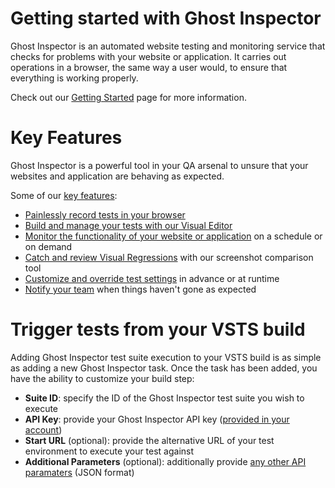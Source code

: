# Getting started with Ghost Inspector
Ghost Inspector is an automated website testing and monitoring service that checks for problems with your website or application. It carries out operations in a browser, the same way a user would, to ensure that everything is working properly.

Check out our [Getting Started](https://ghostinspector.com/docs/getting-started/) page for more information.

# Key Features
Ghost Inspector is a powerful tool in your QA arsenal to unsure that your websites and application are behaving as expected.

Some of our [key features](https://ghostinspector.com/learn-more/):

 * [Painlessly record tests in your browser](https://ghostinspector.com/docs/test-recorder/)
 * [Build and manage your tests with our Visual Editor](https://ghostinspector.com/docs/test-editor/)
 * [Monitor the functionality of your website or application](https://ghostinspector.com/docs/test-schedule/) on a schedule or on demand
 * [Catch and review Visual Regressions](https://ghostinspector.com/docs/comparing-screenshots/) with our screenshot comparison tool
 * [Customize and override test settings](https://ghostinspector.com/docs/test-settings/) in advance or at runtime
 * [Notify your team](https://ghostinspector.com/docs/notification/) when things haven't gone as expected

# Trigger tests from your VSTS build
Adding Ghost Inspector test suite execution to your VSTS build is as simple as adding a new Ghost Inspector task.
Once the task has been added, you have the ability to customize your build step:

 * **Suite ID**: specify the ID of the Ghost Inspector test suite you wish to execute
 * **API Key**: provide your Ghost Inspector API key ([provided in your account](https://app.ghostinspector.com/account))
 * **Start URL** (optional): provide the alternative URL of your test environment to execute your test against
 * **Additional Parameters** (optional): additionally provide [any other API paramaters](https://ghostinspector.com/docs/api/tests/#execute) (JSON format)
 